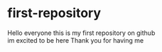 # first-repository
Hello everyone this is my first repository on github  
im excited to be here
Thank you for having me
